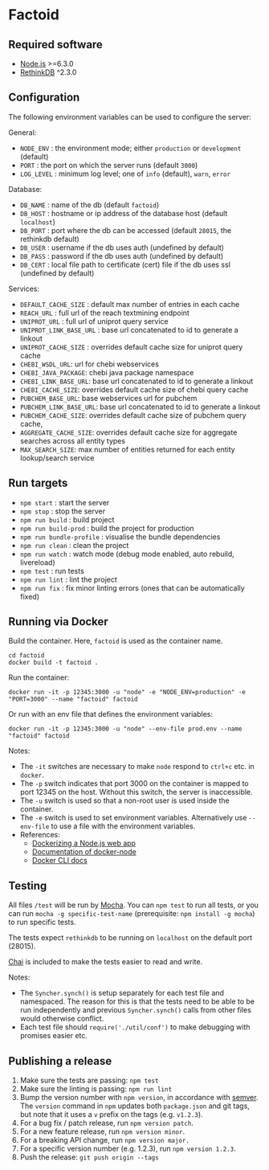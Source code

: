 # Factoid



## Required software

- [Node.js](https://nodejs.org/en/) >=6.3.0
- [RethinkDB](http://rethinkdb.com/) ^2.3.0



## Configuration

The following environment variables can be used to configure the server:

General:

- `NODE_ENV` : the environment mode; either `production` or `development` (default)
- `PORT` : the port on which the server runs (default `3000`)
- `LOG_LEVEL` : minimum log level; one of `info` (default), `warn`, `error`

Database:

- `DB_NAME` : name of the db (default `factoid`)
- `DB_HOST` : hostname or ip address of the database host (default `localhost`)
- `DB_PORT` : port where the db can be accessed (default `28015`, the rethinkdb default)
- `DB_USER` : username if the db uses auth (undefined by default)
- `DB_PASS` : password if the db uses auth (undefined by default)
- `DB_CERT` : local file path to certificate (cert) file if the db uses ssl (undefined by default)

Services:

- `DEFAULT_CACHE_SIZE` : default max number of entries in each cache
- `REACH_URL` : full url of the reach textmining endpoint
- `UNIPROT_URL` : full url of uniprot query service
- `UNIPROT_LINK_BASE_URL` : base url concatenated to id to generate a linkout
- `UNIPROT_CACHE_SIZE` : overrides default cache size for uniprot query cache
- `CHEBI_WSDL_URL`: url for chebi webservices
- `CHEBI_JAVA_PACKAGE`: chebi java package namespace
- `CHEBI_LINK_BASE_URL`: base url concatenated to id to generate a linkout
- `CHEBI_CACHE_SIZE`: overrides default cache size of chebi query cache
- `PUBCHEM_BASE_URL`: base webservices url for pubchem
- `PUBCHEM_LINK_BASE_URL`: base url concatenated to id to generate a linkout
- `PUBCHEM_CACHE_SIZE`: overrides default cache size of pubchem query cache,
- `AGGREGATE_CACHE_SIZE`: overrides default cache size for aggregate searches across all entity types
- `MAX_SEARCH_SIZE`: max number of entities returned for each entity lookup/search service



## Run targets

- `npm start` : start the server
- `npm stop` : stop the server
- `npm run build` : build project
- `npm run build-prod` : build the project for production
- `npm run bundle-profile` : visualise the bundle dependencies
- `npm run clean` : clean the project
- `npm run watch` : watch mode (debug mode enabled, auto rebuild, livereload)
- `npm test` : run tests
- `npm run lint` : lint the project
- `npm run fix` : fix minor linting errors (ones that can be automatically fixed)



## Running via Docker

Build the container.  Here, `factoid` is used as the container name.

```
cd factoid
docker build -t factoid .
```

Run the container:

```
docker run -it -p 12345:3000 -u "node" -e "NODE_ENV=production" -e "PORT=3000" --name "factoid" factoid
```

Or run with an env file that defines the environment variables:

```
docker run -it -p 12345:3000 -u "node" --env-file prod.env --name "factoid" factoid
```

Notes:

- The `-it` switches are necessary to make `node` respond to `ctrl+c` etc. in `docker`.
- The `-p` switch indicates that port 3000 on the container is mapped to port 12345 on the host.  Without this switch, the server is inaccessible.
- The `-u` switch is used so that a non-root user is used inside the container.
- The `-e` switch is used to set environment variables.  Alternatively use `--env-file` to use a file with the environment variables.
- References:
  - [Dockerizing a Node.js web app](https://nodejs.org/en/docs/guides/nodejs-docker-webapp/)
  - [Documentation of docker-node](https://github.com/nodejs/docker-node)
  - [Docker CLI docs](https://docs.docker.com/engine/reference/commandline/cli/)






## Testing

All files `/test` will be run by [Mocha](https://mochajs.org/).  You can `npm test` to run all tests, or you can run `mocha -g specific-test-name` (prerequisite: `npm install -g mocha`) to run specific tests.

The tests expect `rethinkdb` to be running on `localhost` on the default port (28015).

[Chai](http://chaijs.com/) is included to make the tests easier to read and write.

Notes:

- The `Syncher.synch()` is setup separately for each test file and namespaced.  The reason for this is that the tests need to be able to be run independently and previous `Syncher.synch()` calls from other files would otherwise conflict.
- Each test file should `require('./util/conf')` to make debugging with promises easier etc.



## Publishing a release

1. Make sure the tests are passing: `npm test`
1. Make sure the linting is passing: `npm run lint`
1. Bump the version number with `npm version`, in accordance with [semver](http://semver.org/).  The `version` command in `npm` updates both `package.json` and git tags, but note that it uses a `v` prefix on the tags (e.g. `v1.2.3`).
  1. For a bug fix / patch release, run `npm version patch`.
  1. For a new feature release, run `npm version minor`.
  1. For a breaking API change, run `npm version major.`
  1. For a specific version number (e.g. 1.2.3), run `npm version 1.2.3`.
1. Push the release: `git push origin --tags`
